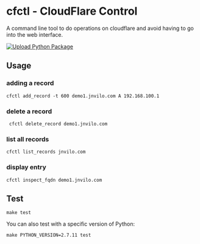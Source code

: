 # cfctl - CloudFlare Control  


A command line tool to do operations on cloudflare and avoid having to go into the web interface. 

[![Upload Python Package](https://github.com/jnvilo/cfctl/actions/workflows/python-publish.yml/badge.svg)](https://github.com/jnvilo/cfctl/actions/workflows/python-publish.yml)

## Usage

### adding a record 
    cfctl add_record -t 600 demo1.jnvilo.com A 192.168.100.1

### delete a record
     cfctl delete_record demo1.jnvilo.com 

### list all records
    cfctl list_records jnvilo.com 
    
### display entry
    cfctl inspect_fqdn demo1.jnvilo.com 
    
Test
---

    make test

You can also test with a specific version of Python:

    make PYTHON_VERSION=2.7.11 test
